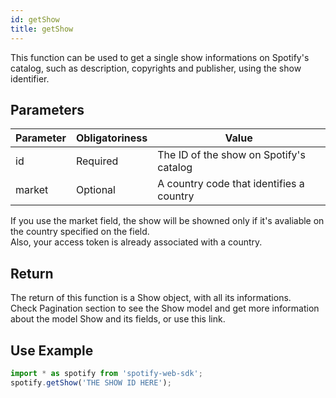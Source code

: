 ```yaml
---
id: getShow
title: getShow
---
```


This function can be used to get a single show informations on Spotify's catalog, such as description, copyrights and publisher, using the show identifier.

## Parameters

Parameter  | Obligatoriness | Value
---------- |----------------|-------
id         | Required       | The ID of the show on Spotify's catalog
market     | Optional       | A country code that identifies a country

If you use the market field, the show will be showned only if it's avaliable on the country specified on the field.   
Also, your access token is already associated with a country.

## Return

The return of this function is a Show object, with all its informations.  
Check Pagination section to see the Show model and get more information about the model Show and its fields, or use this link. 

## Use Example

```javascript
import * as spotify from 'spotify-web-sdk';
spotify.getShow('THE SHOW ID HERE');